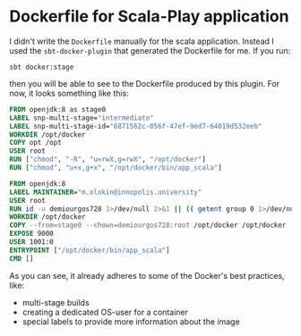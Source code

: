 # Dockerfile for Scala-Play application

I didn't write the `Dockerfile` manually for the scala application. Instead I used the `sbt-docker-plugin` that
generated the Dockerfile for me. If you run:

```shell
sbt docker:stage
```

then you will be able to see to the Dockerfile produced by this plugin. For now, it looks something like this:

```dockerfile
FROM openjdk:8 as stage0
LABEL snp-multi-stage="intermediate"
LABEL snp-multi-stage-id="6871562c-056f-47ef-9ed7-64019d532eeb"
WORKDIR /opt/docker
COPY opt /opt
USER root
RUN ["chmod", "-R", "u=rwX,g=rwX", "/opt/docker"]
RUN ["chmod", "u+x,g+x", "/opt/docker/bin/app_scala"]

FROM openjdk:8
LABEL MAINTAINER="m.olokin@innopolis.university"
USER root
RUN id -u demiourgos728 1>/dev/null 2>&1 || (( getent group 0 1>/dev/null 2>&1 || ( type groupadd 1>/dev/null 2>&1 && groupadd -g 0 root || addgroup -g 0 -S root )) && ( type useradd 1>/dev/null 2>&1 && useradd --system --create-home --uid 1001 --gid 0 demiourgos728 || adduser -S -u 1001 -G root demiourgos728 ))
WORKDIR /opt/docker
COPY --from=stage0 --chown=demiourgos728:root /opt/docker /opt/docker
EXPOSE 9000
USER 1001:0
ENTRYPOINT ["/opt/docker/bin/app_scala"]
CMD []
```

As you can see, it already adheres to some of the Docker's best practices, like:

- multi-stage builds
- creating a dedicated OS-user for a container
- special labels to provide more information about the image
